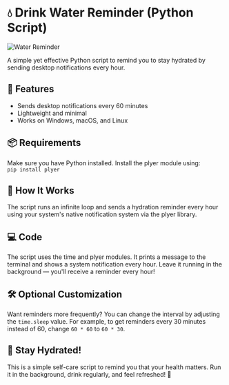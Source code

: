 # 💧 Drink Water Reminder (Python Script)

![Water Reminder](https://m.media-amazon.com/images/I/614bT4bkDCL.png)

A simple yet effective Python script to remind you to stay hydrated by sending desktop notifications every hour.

## 🚀 Features

- Sends desktop notifications every 60 minutes  
- Lightweight and minimal  
- Works on Windows, macOS, and Linux

## 📦 Requirements

Make sure you have Python installed. Install the plyer module using:  
`pip install plyer`

## 🧠 How It Works

The script runs an infinite loop and sends a hydration reminder every hour using your system's native notification system via the plyer library.

## 💻 Code

The script uses the time and plyer modules. It prints a message to the terminal and shows a system notification every hour.
Leave it running in the background — you'll receive a reminder every hour!

## 🛠 Optional Customization

Want reminders more frequently? You can change the interval by adjusting the `time.sleep` value. For example, to get reminders every 30 minutes instead of 60, change `60 * 60` to `60 * 30`.

## 🧃 Stay Hydrated!

This is a simple self-care script to remind you that your health matters. Run it in the background, drink regularly, and feel refreshed! 💙
